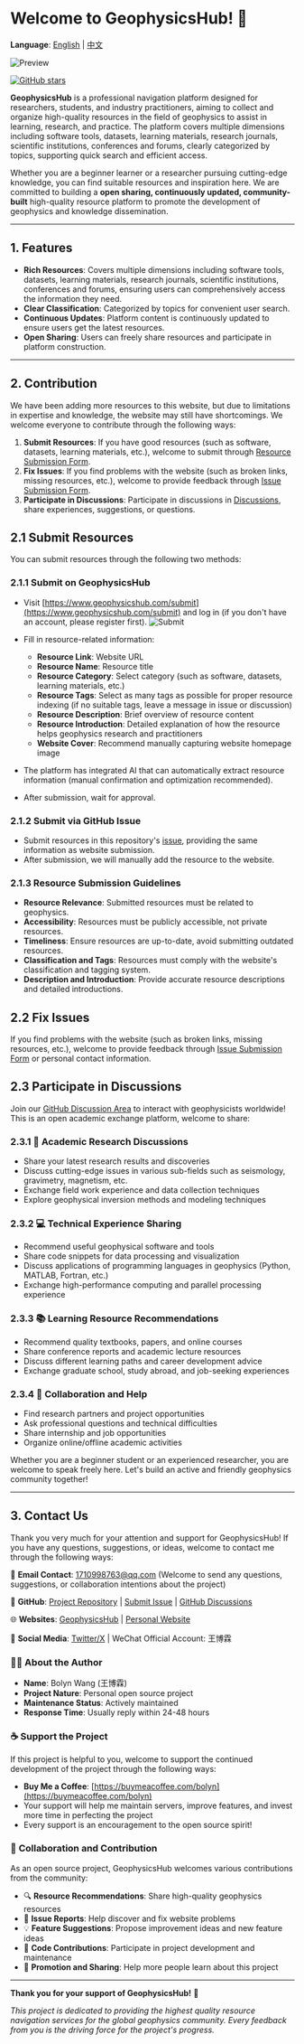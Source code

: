 # Welcome to GeophysicsHub! 🎉

**Language**: [English](README.md) | [中文](README.zh.md)

![Preview](https://github.com/BolynWang/GeophysicsHub/blob/main/%20static/preview.jpg)

<a href="https://github.com/BolynWang/GeophysicsHub" target="_blank"><img src="https://img.shields.io/github/stars/BolynWang/GeophysicsHub?style=social" alt="GitHub stars" /></a>

**GeophysicsHub** is a professional navigation platform designed for researchers, students, and industry practitioners, aiming to collect and organize high-quality resources in the field of geophysics to assist in learning, research, and practice. The platform covers multiple dimensions including software tools, datasets, learning materials, research journals, scientific institutions, conferences and forums, clearly categorized by topics, supporting quick search and efficient access.

Whether you are a beginner learner or a researcher pursuing cutting-edge knowledge, you can find suitable resources and inspiration here. We are committed to building a **open sharing, continuously updated, community-built** high-quality resource platform to promote the development of geophysics and knowledge dissemination.

---

## 1. Features

- **Rich Resources**: Covers multiple dimensions including software tools, datasets, learning materials, research journals, scientific institutions, conferences and forums, ensuring users can comprehensively access the information they need.
- **Clear Classification**: Categorized by topics for convenient user search.
- **Continuous Updates**: Platform content is continuously updated to ensure users get the latest resources.
- **Open Sharing**: Users can freely share resources and participate in platform construction.

---

## 2. Contribution

We have been adding more resources to this website, but due to limitations in expertise and knowledge, the website may still have shortcomings. We welcome everyone to contribute through the following ways:

1. **Submit Resources**: If you have good resources (such as software, datasets, learning materials, etc.), welcome to submit through [Resource Submission Form](https://github.com/BolynWang/GeophysicsHub/issues/new?assignees=&labels=resource&projects=&template=resource_submission.yml).
2. **Fix Issues**: If you find problems with the website (such as broken links, missing resources, etc.), welcome to provide feedback through [Issue Submission Form](https://github.com/BolynWang/GeophysicsHub/issues/new?assignees=&labels=bug&projects=&template=bug_report.yml).
3. **Participate in Discussions**: Participate in discussions in [Discussions](https://github.com/BolynWang/GeophysicsHub/discussions), share experiences, suggestions, or questions.

## 2.1 Submit Resources

You can submit resources through the following two methods:

### 2.1.1 Submit on GeophysicsHub

- Visit [https://www.geophysicshub.com/submit](https://www.geophysicshub.com/submit) and log in (if you don't have an account, please register first).
![Submit](https://github.com/BolynWang/GeophysicsHub/blob/main/%20static/submit.jpg)

- Fill in resource-related information:
  - **Resource Link**: Website URL
  - **Resource Name**: Resource title
  - **Resource Category**: Select category (such as software, datasets, learning materials, etc.)
  - **Resource Tags**: Select as many tags as possible for proper resource indexing (if no suitable tags, leave a message in issue or discussion)
  - **Resource Description**: Brief overview of resource content
  - **Resource Introduction**: Detailed explanation of how the resource helps geophysics research and practitioners
  - **Website Cover**: Recommend manually capturing website homepage image
- The platform has integrated AI that can automatically extract resource information (manual confirmation and optimization recommended).
- After submission, wait for approval.

### 2.1.2 Submit via GitHub Issue

- Submit resources in this repository's [issue](https://github.com/BolynWang/GeophysicsHub/issues), providing the same information as website submission.
- After submission, we will manually add the resource to the website.

### 2.1.3 Resource Submission Guidelines

- **Resource Relevance**: Submitted resources must be related to geophysics.
- **Accessibility**: Resources must be publicly accessible, not private resources.
- **Timeliness**: Ensure resources are up-to-date, avoid submitting outdated resources.
- **Classification and Tags**: Resources must comply with the website's classification and tagging system.
- **Description and Introduction**: Provide accurate resource descriptions and detailed introductions.

## 2.2 Fix Issues

If you find problems with the website (such as broken links, missing resources, etc.), welcome to provide feedback through [Issue Submission Form](https://github.com/BolynWang/GeophysicsHub/issues/new?assignees=&labels=bug&projects=&template=bug_report.yml) or personal contact information.

## 2.3 Participate in Discussions

Join our [GitHub Discussion Area](https://github.com/BolynWang/GeophysicsHub/discussions) to interact with geophysicists worldwide! This is an open academic exchange platform, welcome to share:

### 2.3.1 🔬 **Academic Research Discussions**
- Share your latest research results and discoveries
- Discuss cutting-edge issues in various sub-fields such as seismology, gravimetry, magnetism, etc.
- Exchange field work experience and data collection techniques
- Explore geophysical inversion methods and modeling techniques

### 2.3.2 💻 **Technical Experience Sharing**
- Recommend useful geophysical software and tools
- Share code snippets for data processing and visualization
- Discuss applications of programming languages in geophysics (Python, MATLAB, Fortran, etc.)
- Exchange high-performance computing and parallel processing experience

### 2.3.3 📚 **Learning Resource Recommendations**
- Recommend quality textbooks, papers, and online courses
- Share conference reports and academic lecture resources
- Discuss different learning paths and career development advice
- Exchange graduate school, study abroad, and job-seeking experiences

### 2.3.4 🤝 **Collaboration and Help**
- Find research partners and project opportunities
- Ask professional questions and technical difficulties
- Share internship and job opportunities
- Organize online/offline academic activities

Whether you are a beginner student or an experienced researcher, you are welcome to speak freely here. Let's build an active and friendly geophysics community together!

---

## 3. Contact Us

Thank you very much for your attention and support for GeophysicsHub! If you have any questions, suggestions, or ideas, welcome to contact me through the following ways:

📧 **Email Contact**: [1710998763@qq.com](mailto:1710998763@qq.com) (Welcome to send any questions, suggestions, or collaboration intentions about the project)

🐙 **GitHub**: [Project Repository](https://github.com/BolynWang/GeophysicsHub) | [Submit Issue](https://github.com/BolynWang/GeophysicsHub/issues) | [GitHub Discussions](https://github.com/BolynWang/GeophysicsHub/discussions)

🌐 **Websites**: [GeophysicsHub](https://www.geophysicshub.com) | [Personal Website](https://wbolyn.com)

📱 **Social Media**: [Twitter/X](https://x.com/bolyn_wang) | WeChat Official Account: 王博霖

### 👨‍💻 **About the Author**
- **Name**: Bolyn Wang (王博霖)
- **Project Nature**: Personal open source project
- **Maintenance Status**: Actively maintained
- **Response Time**: Usually reply within 24-48 hours

### ☕ **Support the Project**
If this project is helpful to you, welcome to support the continued development of the project through the following ways:
- **Buy Me a Coffee**: [https://buymeacoffee.com/bolyn](https://buymeacoffee.com/bolyn)
- Your support will help me maintain servers, improve features, and invest more time in perfecting the project
- Every support is an encouragement to the open source spirit!

### 🤝 **Collaboration and Contribution**
As an open source project, GeophysicsHub welcomes various contributions from the community:
- 🔍 **Resource Recommendations**: Share high-quality geophysics resources
- 🐛 **Issue Reports**: Help discover and fix website problems
- 💡 **Feature Suggestions**: Propose improvement ideas and new feature ideas
- 🔧 **Code Contributions**: Participate in project development and maintenance
- 📢 **Promotion and Sharing**: Help more people learn about this project

---

**Thank you for your support of GeophysicsHub!** 🙏

*This project is dedicated to providing the highest quality resource navigation services for the global geophysics community. Every feedback from you is the driving force for the project's progress.*
        